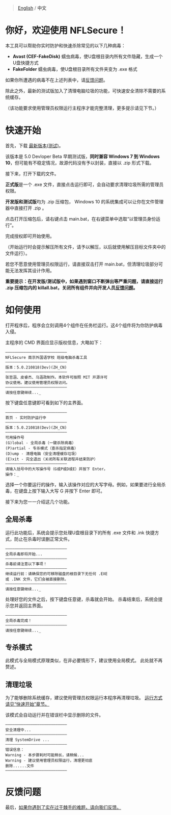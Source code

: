 > [English](en) / **中文**

# 你好，欢迎使用 NFLSecure！

本工具可以帮助你实时防护和快速杀除常见的以下几种病毒：

- **Avast (CEF-FakeDisk)** 
    蠕虫病毒，使U盘根目录内所有文件隐藏，生成一个U盘快捷方式
- **FakeFolder** 
    蠕虫病毒，使U盘根目录所有文件夹变为 .exe 格式
    
如果你所遭遇的病毒不在上述列表中，请[反馈问题](#feedback)。

除此之外，最新的测试版加入了清理电脑垃圾的功能，可快速安全清除不需要的系统缓存。

（该功能要求使用管理员权限运行主程序才能完整清理，更多提示请见下节。）

# <span id="quick_start">快速开始</span>

首先，下载 [最新版本(测试)](https://github.com/AntDock/nflsecure/releases/tag/5.0.210818-Dev)。

该版本是 5.0 Devloper Beta 早期测试版，**同时兼容 Windows 7 到 Windows 10**，但可能有不稳定情况，故源代码没有予以封装，直接以 .zip 形式下载。

接下来，打开下载的文件。 

**正式版**是一个 .exe 文件，直接点击运行即可，会自动要求清理垃圾所需的管理员权限。 

**开发版和测试版**均为 .zip 压缩包， Windows 10 的系统集成可以让你在文件管理器中直接打开 .zip 。 

点击打开压缩包后，请右键点击 main.bat，在右键菜单中选取“以管理员身份运行”。

完成授权即可开始使用。

（开始运行时会提示解压所有文件，请予以解压，以后就使用解压目标文件夹中的文件运行）。

若您不愿意使用管理员权限运行，请直接双击打开 main.bat，但清理垃圾部分可能无法发挥其设计作用。

**重要提示：在开发版/测试版中，如果遇到窗口不断弹出等严重问题，请直接运行 .zip 压缩包内的 killall.bat，关闭所有组件并向开发人员[反馈问题](#feedback)。**

# <span id="setup&use">如何使用</span>

打开程序后，程序会立刻调用4个组件在任务栏运行。这4个组件将为你防护病毒入侵。

主程序的 CMD 界面应显示版权信息，大略如下：

```
―――――――――――――――――――――――――――
NFLSecure 南京外国语学校 班级电脑杀毒工具
―――――――――――――――――――――――――――
版本：5.0.210818(Dev)(ZH_CN)
―――――――――――――――――――――――――――
张哲涵、皮睿杰、马涵政制作。本软件可按照 MIT 开源许可
协议使用。建议使用管理员权限访问。
―――――――――――――――――――――――――――
请按任意键继续..._
```

按下键盘任意键即可看到如下的主界面。

```
―――――――――――――――――――――――――――
首页 - 实时防护运行中
―――――――――――――――――――――――――――
版本：5.0.210818(Dev)(ZH_CN)
―――――――――――――――――――――――――――
可用操作号
(G)lobal - 全局杀毒（一键杀除病毒）
(P)artial - 专杀模式（查杀指定病毒）
(D)ump - 清理电脑（安全清理缓存垃圾）
(E)xit - 完全退出（关闭所有关联进程并结束防护）
―――――――――――――――――――――――――――
请输入括号中的大写操作号（G或P或D或E）并按下 Enter。
操作：_
```

选择一个你要运行的操作，输入该操作对应的大写字母。例如，如果要进行全局杀毒，在键盘上按下输入大写 G 并按下 Enter 即可。

接下来为您一一介绍这几个功能。

## <span id="global_mode">全局杀毒</span>

运行此功能后，系统会提示您处理U盘根目录下的所有 .exe 文件和 .ink 快捷方式，防止在杀毒时误删正常文件。

```
―――――――――――――――――――――――――――
全局杀毒即将开始...
―――――――――――――――――――――――――――
杀毒前请注意以下事项！
―――――――――――――――――――――――――――
继续运行前：请确保您的可移除磁盘的根目录下无任何 .EXE
或 .INK 文件，它们会被直接删除。
―――――――――――――――――――――――――――
请按任意键继续..._
```

处理好您的文件之后，按下键盘任意键，杀毒就会开始。 杀毒结束后，系统会提示您并返回主界面。


```
―――――――――――――――――――――――――――
全局杀毒完成！
―――――――――――――――――――――――――――
请按任意键继续..._
```

## <span id="partial_mode">专杀模式</span>

此模式与全局模式原理类似，在非必要情形下，建议使用全局模式。 此处就不再赘述。

## <span id="dump_mode">清理垃圾</span>

为了能够删除系统缓存，建议使用管理员权限运行本程序再清理垃圾。 [运行方式请见“快速开始”章节。](#quick_start)

该模式会自动运行并在错误栏中显示删除的文件。

```
―――――――――――――――――――――――――――
安全清理中...
―――――――――――――――――――――――――――
清理 SystemDrive ...
―――――――――――――――――――――――――――
错误信息：
Warning - 本步骤耗时可能稍长，请稍候...
Warning - 建议使用管理员权限运行，清理更彻底
删除......文件
―――――――――――――――――――――――――――
```

# <span id="feedback">反馈问题</span>

最后，[如果你遇到了实在过于棘手的难题，请向我们反馈。](https://www.wenjuan.com/s/UZBZJvwPRH/)






